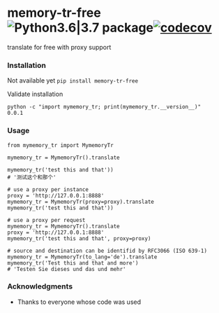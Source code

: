 # memory-tr-free ![Python3.6|3.7 package](https://github.com/ffreemt/mymemory-tr-free/workflows/Python3.6%7C3.7%20package/badge.svg)[![codecov](https://codecov.io/gh/ffreemt/memory-tr-free/branch/master/graph/badge.svg)](https://codecov.io/gh/ffreemt/memory-tr-free)
translate for free with proxy support

### Installation
Not available yet
```pip install memory-tr-free```

Validate installation
```
python -c "import mymemory_tr; print(mymemory_tr.__version__)"
0.0.1
```

### Usage

```
from mymemory_tr import MymemoryTr

mymemory_tr = MymemoryTr().translate

mymemory_tr('test this and that'))
# '测试这个和那个'

# use a proxy per instance
proxy = 'http://127.0.0.1:8888'
mymemory_tr = MymemoryTr(proxy=proxy).translate
mymemory_tr('test this and that'))

# use a proxy per request
mymemory_tr = MymemoryTr().translate
proxy = 'http://127.0.0.1:8888'
mymemory_tr('test this and that', proxy=proxy)

# source and destination can be identifid by RFC3066 (ISO 639-1)
mymemory_tr = MymemoryTr(to_lang='de').translate
mymemory_tr('Test this and that and more')
# 'Testen Sie dieses und das und mehr'

```

### Acknowledgments

* Thanks to everyone whose code was used
